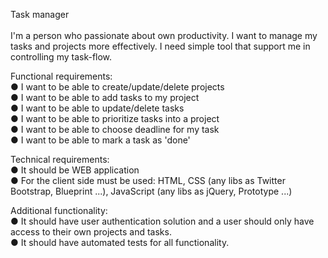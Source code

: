 Task manager<br /><br />
I'm a person who passionate about own productivity. I want to manage my tasks and projects more effectively. I need simple tool that support me in controlling my task-flow.<br />

Functional requirements:<br />
● I want to be able to create/update/delete projects<br />
● I want to be able to add tasks to my project<br />
● I want to be able to update/delete tasks<br />
● I want to be able to prioritize tasks into a project<br />
● I want to be able to choose deadline for my task<br />
● I want to be able to mark a task as 'done'<br />

Technical requirements:<br />
● It should be WEB application<br />
● For the client side must be used: HTML, CSS (any libs as Twitter Bootstrap, Blueprint ...), JavaScript (any libs as jQuery, Prototype ...)<br />

Additional functionality:<br />
● It should have user authentication solution and a user should only have access to their own projects and tasks.<br />
● It should have automated tests for all functionality.<br />
